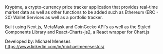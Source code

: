 Kryptme, a crypto-currency price tracker application that provides real-time market data as well as other functions to be added such as Ethereum (ERC - 20) Wallet Services as well as a portfolio tracker. 


Built using Next.js, MetaMask and CoinGecko API's as well as the Styled Components Library and React-Charts-js2, a React wrapper for Chart.js


Developed by:
Michael Meneses
https://www.linkedin.com/in/michaelmenesestcs/ 